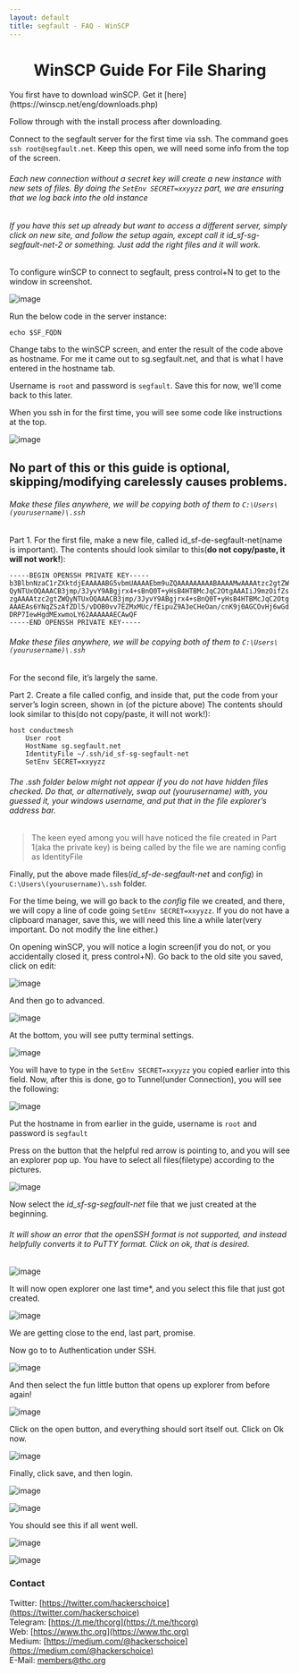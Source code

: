 ```yaml
---
layout: default
title: segfault - FAQ - WinSCP
---
```


<div style="text-align:center"><h1>WinSCP Guide For File Sharing</h1></div>

<div style="width:80%; margin:auto">
</div>
You first have to download winSCP. Get it [here](https://winscp.net/eng/downloads.php)

Follow through with the install process after downloading.
 
 
Connect to the segfault server for the first time via ssh. The command goes `ssh root@segfault.net`. Keep this open, we will need some info from the top of the screen. 

###### Each new connection without a secret key will create a new instance with new sets of files. By doing the `SetEnv SECRET=xxyyzz` part, we are ensuring that we log back into the old instance

###### If you have this set up already but want to access a different server, simply click on new site, and follow the setup again, except call it id_sf-sg-segfault-net-2 or something. Just add the right files and it will work. 
 
To configure winSCP to connect to segfault, press control+N to get to the window in screenshot.

![image](https://user-images.githubusercontent.com/84176052/196766269-3a872dc3-040c-4090-9259-539be97d0700.png)

Run the below code in the server instance:
```
echo $SF_FQDN
```
Change tabs to the winSCP screen, and enter the result of the code above as hostname. For me it came out to sg.segfault.net, and that is what I have entered in the hostname tab.

Username is `root` and password is `segfault`. Save this for now, we’ll come back to this later.

When you ssh in for the first time, you will see some code like instructions at the top.

![image](https://user-images.githubusercontent.com/84176052/196767165-98b738d1-0d7e-4ca4-b186-a36076473d66.png)



## No part of this or this guide is optional, skipping/modifying carelessly causes problems.


###### Make these files anywhere, we will be copying both of them to `C:\Users\(yourusername)\.ssh`


Part 1. For the first file, make a new file, called id_sf-de-segfault-net(name is important).
The contents should look similar to this(**do not copy/paste, it will not work!**):
```
-----BEGIN OPENSSH PRIVATE KEY-----
b3BlbnNzaC1rZXktdjEAAAAABG5vbmUAAAAEbm9uZQAAAAAAAAABAAAAMwAAAAtzc2gtZW
QyNTUxOQAAACB3jmp/3JyvY9ABgjrx4+sBnQ0T+yHsB4HTBMcJqC2OtgAAAIiJ9mzOifZs
zgAAAAtzc2gtZWQyNTUxOQAAACB3jmp/3JyvY9ABgjrx4+sBnQ0T+yHsB4HTBMcJqC2Otg
AAAEAs6YNqZSzAfZDl5/vDOB0vv7EZMxMUc/fEipuZ9A3eCHeOan/cnK9j0AGCOvHj6wGd
DRP7IewHgdMExwmoLY62AAAAAAECAwQF
-----END OPENSSH PRIVATE KEY-----
```
###### Make these files anywhere, we will be copying both of them to `C:\Users\(yourusername)\.ssh`


For the second file, it’s largely the same.

Part 2. Create a file called config, and inside that, put the code from your server’s login screen, shown in (of the picture above)
The contents should look similar to this(do not copy/paste, it will not work!):
```
host conductmesh
    User root
    HostName sg.segfault.net
    IdentityFile ~/.ssh/id_sf-sg-segfault-net
    SetEnv SECRET=xxyyzz
```
###### The .ssh folder below might not appear if you do not have hidden files checked. Do that, or alternatively, swap out (yourusername) with, you guessed it, your windows username, and put that in the file explorer’s address bar.

>The keen eyed among you will have noticed the file created in Part 1(aka the private key) is being called by the file we are naming config as IdentityFile
 

Finally, put the above made files(_id_sf-de-segfault-net_ and _config_) in `C:\Users\(yourusername)\.ssh` folder.

For the time being, we will go back to the *config* file we created, and there, we will copy a line of code going `SetEnv SECRET=xxyyzz`. If you do not have a clipboard manager, save this, we will need this line a while later(very important. Do not modify the line either.)

On opening winSCP, you will notice a login screen(if you do not, or you accidentally closed it, press control+N). Go back to the old site you saved, click on edit:

![image](https://user-images.githubusercontent.com/84176052/196768390-7b1a9a79-3b51-42da-9aab-be28f1aca145.png)

And then go to advanced.

![image](https://user-images.githubusercontent.com/84176052/196768426-b8358a80-1fba-4027-a79a-83aa33dff609.png)

At the bottom, you will see putty terminal settings.

![image](https://user-images.githubusercontent.com/84176052/196768457-10b6ea51-7203-4149-90b5-04215e532883.png)

You will have to type in the `SetEnv SECRET=xxyyzz` you copied earlier into this field.
Now, after this is done, go to Tunnel(under Connection), you will see the following:

![image](https://user-images.githubusercontent.com/84176052/196768594-304f8ce4-74f1-4c9e-874f-df8b6dd59056.png)

Put the hostname in from earlier in the guide, username is `root` and password is `segfault`

Press on the button that the helpful red arrow is pointing to, and you will see an explorer pop up.
You have to select all files(filetype) according to the pictures.

![image](https://user-images.githubusercontent.com/84176052/196768759-3a8b36ff-719d-4ca0-a5dd-a28f72472bf6.png)

Now select the *id_sf-sg-segfault-net* file that we just created at the beginning.

###### It will show an error that the openSSH format is not supported, and instead helpfully converts it to PuTTY format. Click on ok, that is desired.


![image](https://user-images.githubusercontent.com/84176052/196769026-795cbf5d-3b4b-4080-bf55-279259f1b5bf.png)

It will now open explorer one last time*, and you select this file that just got created.

![image](https://user-images.githubusercontent.com/84176052/196769113-5e54041a-7094-4e22-9314-b3021fac5a96.png)

We are getting close to the end, last part, promise.

Now go to to Authentication under SSH.

![image](https://user-images.githubusercontent.com/84176052/196769166-d89f9ce3-dcd7-475e-9d16-fb9af75dfdde.png)

And then select the fun little button that opens up explorer from before again!

![image](https://user-images.githubusercontent.com/84176052/196769192-07fd3493-7bc9-4c4e-9226-d6ec00520f99.png)

Click on the open button, and everything should sort itself out. Click on Ok now.
 
![image](https://user-images.githubusercontent.com/84176052/196769247-44ae4cd3-06dd-45cb-a741-df330d25cec0.png)

Finally, click save, and then login.

![image](https://user-images.githubusercontent.com/84176052/196769577-348ef93d-f6ea-4f0c-9abc-9d702cb66120.png)

![image](https://user-images.githubusercontent.com/84176052/196769596-a480880b-bbbb-47d0-af6a-39185d30ac77.png)

You should see this if all went well.

![image](https://user-images.githubusercontent.com/84176052/196769624-ddb58880-4100-47c7-b184-2c379a9223ad.png)

![image](https://user-images.githubusercontent.com/84176052/196769642-213ccd47-5d55-4290-bdf4-d51e65e5486c.png)


### Contact

Twitter: [https://twitter.com/hackerschoice](https://twitter.com/hackerschoice)  
Telegram: [https://t.me/thcorg](https://t.me/thcorg)  
Web: [https://www.thc.org](https://www.thc.org)  
Medium: [https://medium.com/@hackerschoice](https://medium.com/@hackerschoice)  
E-Mail: members@thc.org  
